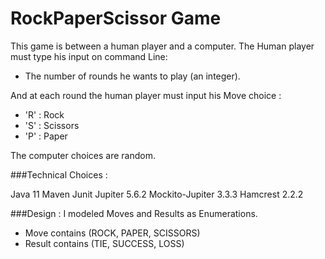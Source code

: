# RockPaperScissor Game

This game is between a human player and a computer.
The Human player must type his input on command Line:
- The number of rounds he wants to play (an integer).

And at each round the human player must input his Move choice :
- 'R' : Rock
- 'S' : Scissors
- 'P' : Paper

The computer choices are random.

###Technical Choices :

Java 11
Maven
Junit Jupiter 5.6.2
Mockito-Jupiter 3.3.3
Hamcrest 2.2.2

###Design :
 I modeled Moves and Results as Enumerations.
 - Move contains (ROCK, PAPER, SCISSORS)
 - Result contains (TIE, SUCCESS, LOSS)